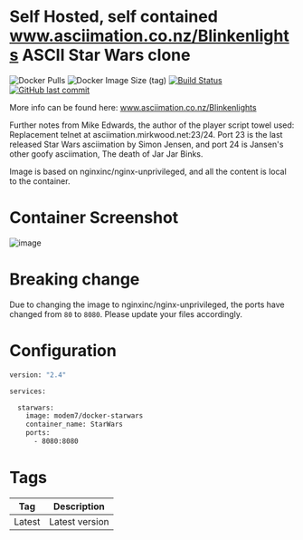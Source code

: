 # Self Hosted, self contained www.asciimation.co.nz/Blinkenlights ASCII Star Wars clone

![Docker Pulls](https://img.shields.io/docker/pulls/modem7/docker-starwars) ![Docker Image Size (tag)](https://img.shields.io/docker/image-size/modem7/docker-starwars/latest) [![Build Status](https://drone.modem7.com/api/badges/modem7/docker-starwars/status.svg)](https://drone.modem7.com/modem7/docker-starwars)
[![GitHub last commit](https://img.shields.io/github/last-commit/modem7/docker-starwars)](https://github.com/modem7/docker-starwars)

More info can be found here: www.asciimation.co.nz/Blinkenlights

Further notes from Mike Edwards, the author of the player script towel used: Replacement telnet at asciimation.mirkwood.net:23/24. Port 23 is the last released Star Wars asciimation by Simon Jensen, and port 24 is Jansen's other goofy asciimation, The death of Jar Jar Binks. 

Image is based on nginxinc/nginx-unprivileged, and all the content is local to the container.

# Container Screenshot
![image](https://user-images.githubusercontent.com/4349962/128192966-26c74fd7-839c-49ce-b00f-af1050aece90.png)


# Breaking change
Due to changing the image to nginxinc/nginx-unprivileged, the ports have changed from `80` to `8080`. 
Please update your files accordingly. 

# Configuration

```bash
version: "2.4"

services:

  starwars:
    image: modem7/docker-starwars
    container_name: StarWars
    ports:
      - 8080:8080
```

# Tags
| Tag | Description |
| :----: | --- |
| Latest | Latest version |

